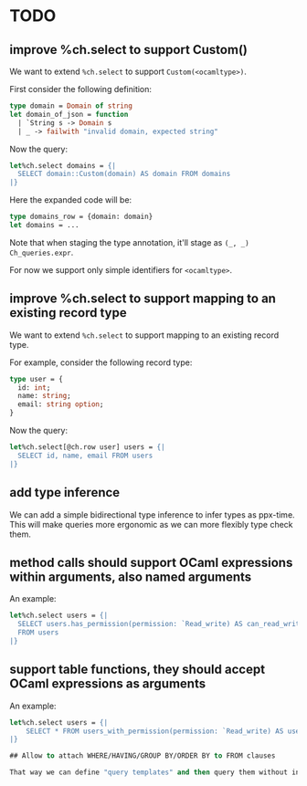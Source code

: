 # TODO

## improve %ch.select to support Custom(<ocamltype>)

We want to extend `%ch.select` to support `Custom(<ocamltype>)`.

First consider the following definition:
```ocaml
type domain = Domain of string
let domain_of_json = function
  | `String s -> Domain s
  | _ -> failwith "invalid domain, expected string"
```

Now the query:
```ocaml
let%ch.select domains = {|
  SELECT domain::Custom(domain) AS domain FROM domains
|}
```

Here the expanded code will be:
```ocaml
type domains_row = {domain: domain}
let domains = ...
```

Note that when staging the type annotation, it'll stage as `(_, _) Ch_queries.expr`.

For now we support only simple identifiers for `<ocamltype>`.

## improve %ch.select to support mapping to an existing record type

We want to extend `%ch.select` to support mapping to an existing record type.

For example, consider the following record type:
```ocaml
type user = {
  id: int;
  name: string;
  email: string option;
}
```
Now the query:
```ocaml
let%ch.select[@ch.row user] users = {|
  SELECT id, name, email FROM users
|}
```

## add type inference

We can add a simple bidirectional type inference to infer types as ppx-time.
This will make queries more ergonomic as we can more flexibly type check them.

## method calls should support OCaml expressions within arguments, also named arguments

An example:
```ocaml
let%ch.select users = {|
  SELECT users.has_permission(permission: `Read_write) AS can_read_write
  FROM users
|}
```

## support table functions, they should accept OCaml expressions as arguments

An example:
```ocaml
let%ch.select users = {|
    SELECT * FROM users_with_permission(permission: `Read_write) AS users
|}

## Allow to attach WHERE/HAVING/GROUP BY/ORDER BY to FROM clauses

That way we can define "query templates" and then query them without introducing a subquery.
